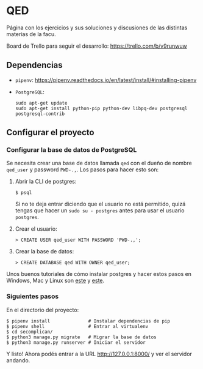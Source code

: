 # QED

Página con los ejercicios y sus soluciones y discusiones
de las distintas materias de la facu.

Board de Trello para seguir el desarrollo: https://trello.com/b/v9runwuw

## Dependencias

- `pipenv`: https://pipenv.readthedocs.io/en/latest/install/#installing-pipenv
- `PostgreSQL`:

    ```
    sudo apt-get update
    sudo apt-get install python-pip python-dev libpq-dev postgresql postgresql-contrib
    ```

## Configurar el proyecto

### Configurar la base de datos de PostgreSQL

Se necesita crear una base de datos llamada `qed`
con el dueño de nombre `qed_user` y password `PWD-.,`.
Los pasos para hacer esto son:

1. Abrir la CLI de postgres:
    ```
    $ psql
    ```
    Si no te deja entrar diciendo que el usuario no está permitido,
    quizá tengas que hacer un `sudo su - postgres` antes para usar
    el usuario `postgres`.

2. Crear el usuario:
    ```
    > CREATE USER qed_user WITH PASSWORD 'PWD-.,';
    ```
3. Crear la base de datos:
    ```
    > CREATE DATABASE qed WITH OWNER qed_user;
    ```

Unos buenos tutoriales de cómo instalar postgres y hacer estos
pasos en Windows, Mac y Linux son [este](https://tutorial-extensions.djangogirls.org/en/optional_postgresql_installation/) y [este](https://www.digitalocean.com/community/tutorials/how-to-use-postgresql-with-your-django-application-on-ubuntu-14-04).


### Siguientes pasos
En el directorio del proyecto:
```
$ pipenv install              # Instalar dependencias de pip
$ pipenv shell                # Entrar al virtualenv
$ cd secomplican/
$ python3 manage.py migrate   # Migrar la base de datos
$ python3 manage.py runserver # Iniciar el servidor
```

Y listo! Ahora podés entrar a la URL http://127.0.0.1:8000/ y
ver el servidor andando.

